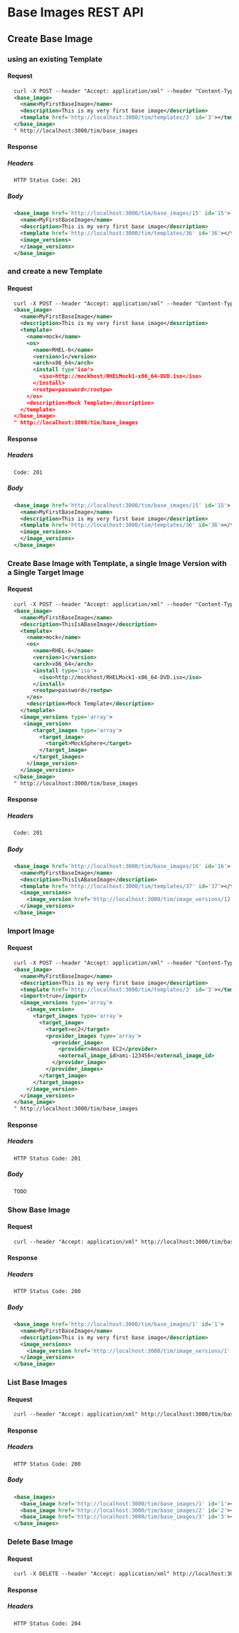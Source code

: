 # Base Images REST API

## Create Base Image

### using an existing Template

#### Request
```xml
  curl -X POST --header "Accept: application/xml" --header "Content-Type: application/xml" --data "
  <base_image>
    <name>MyFirstBaseImage</name>
    <description>This is my very first base image</description>
    <template href='http://localhost:3000/tim/templates/3' id='3'></template>
  </base_image>
  " http://localhost:3000/tim/base_images
```

#### Response

##### Headers

```
  HTTP Status Code: 201
```

##### Body
```xml
  <base_image href='http://localhost:3000/tim/base_images/15' id='15'>
    <name>MyFirstBaseImage</name>
    <description>This is my very first base image</description>
    <template href='http://localhost:3000/tim/templates/36' id='36'></template>
    <image_versions>
    </image_versions>
  </base_image>
```

### and create a new Template

#### Request
```xml
  curl -X POST --header "Accept: application/xml" --header "Content-Type: application/xml" --data "
  <base_image>
    <name>MyFirstBaseImage</name>
    <description>This is my very first base image</description>
    <template>
      <name>mock</name>
      <os>
        <name>RHEL-6</name>
        <version>1</version>
        <arch>x86_64</arch>
        <install type'iso'>
          <iso>http://mockhost/RHELMock1-x86_64-DVD.iso</iso>
        </install>
        <rootpw>password</rootpw>
      </os>
      <description>Mock Template</description>
    </template>
  </base_image>
  " http://localhost:3000/tim/base_images
```

#### Response

##### Headers
```
  Code: 201
```

##### Body
```xml
  <base_image href='http://localhost:3000/tim/base_images/15' id='15'>
    <name>MyFirstBaseImage</name>
    <description>This is my very first base image</description>
    <template href='http://localhost:3000/tim/templates/36' id='36'></template>
    <image_versions>
    </image_versions>
  </base_image>
```

### Create Base Image with Template, a single Image Version with a Single Target Image

#### Request
```xml
  curl -X POST --header "Accept: application/xml" --header "Content-Type: application/xml" --data "
  <base_image>
    <name>MyFirstBaseImage</name>
    <description>ThisIsABaseImage</description>
    <template>
      <name>mock</name>
      <os>
        <name>RHEL-6</name>
        <version>1</version>
        <arch>x86_64</arch>
        <install type='iso'>
          <iso>http://mockhost/RHELMock1-x86_64-DVD.iso</iso>
        </install>
        <rootpw>password</rootpw>
      </os>
      <description>Mock Template</description>
    </template>
    <image_versions type='array'>
     <image_version>
        <target_images type='array'>
          <target_image>
            <target>MockSphere</target>
          </target_image>
        </target_images>
      </image_version>
    </image_versions>
  </base_image>
  " http://localhost:3000/tim/base_images
```

#### Response

##### Headers
```xml
  Code: 201
```

#####  Body
```xml
  <base_image href='http://localhost:3000/tim/base_images/16' id='16'>
    <name>MyFirstBaseImage</name>
    <description>ThisIsABaseImage</description>
    <template href='http://localhost:3000/tim/templates/37' id='37'></template>
    <image_versions>
      <image_version href='http://localhost:3000/tim/image_versions/12' id='12'></image_version>
    </image_versions>
  </base_image>
```

### Import Image

#### Request
```xml
  curl -X POST --header "Accept: application/xml" --header "Content-Type: application/xml" --data "
  <base_image>
    <name>MyFirstBaseImage</name>
    <description>This is my very first base image</description>
    <template href='http://localhost:3000/tim/templates/3' id='3'></template>
    <import>true</import>
    <image_versions type='array'>
      <image_version>
        <target_images type='array'>
          <target_image>
            <target>ec2</target>
            <provider_images type='array'>
              <provider_image>
                <provider>Amazon EC2</provider>
                <external_image_id>ami-123456</external_image_id>
              </provider_image>
            </provider_images>
          </target_image>
        </target_images>
      </image_version>
    </image_versions>
  </base_image>
  " http://localhost:3000/tim/base_images
```

#### Response

##### Headers
```
  HTTP Status Code: 201
```

##### Body
```xml
  TODO
```

### Show Base Image

#### Request
```xml
  curl --header "Accept: application/xml" http://localhost:3000/tim/base_images/1
```

#### Response

##### Headers

```
  HTTP Status Code: 200
```

##### Body
```xml
  <base_image href='http://localhost:3000/tim/base_images/1' id='1'>
    <name>MyFirstBaseImage</name>
    <description>This is my very first base image</description>
    <image_versions>
      <image_version href='http://localhost:3000/tim/image_versions/1' id='1'></image_version>
    </image_versions>
  </base_image>
```

### List Base Images

#### Request
```xml
  curl --header "Accept: application/xml" http://localhost:3000/tim/base_images
```

#### Response

##### Headers
```
  HTTP Status Code: 200
```

##### Body
```xml
  <base_images>
    <base_image href='http://localhost:3000/tim/base_images/1' id='1'></base_image>
    <base_image href='http://localhost:3000/tim/base_images/2' id='2'></base_image>
    <base_image href='http://localhost:3000/tim/base_images/3' id='3'></base_image>
  </base_images>
```

### Delete Base Image

#### Request
```xml
  curl -X DELETE --header "Accept: application/xml" http://localhost:3000/tim/base_images/1
```
#### Response

##### Headers
```
  HTTP Status Code: 204
```